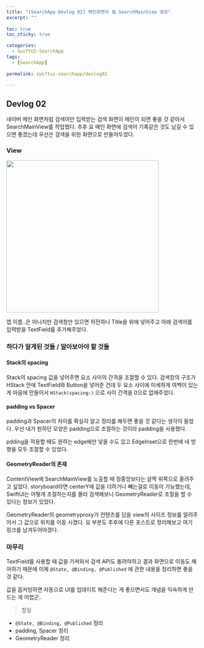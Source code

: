 ```yaml
---
title: "[SearchApp Devlog 02] 메인화면이 될 SearchMainView 생성"
excerpt: ""
  
toc: true
toc_sticky: true

categories:
  - SwiftUI-SearchApp
tags:
  - [SearchApp]
  
permalink: swiftui-searchapp/devlog02

---
```


## Devlog 02

네이버 메인 화면처럼 검색어만 입력받는 검색 화면이 메인이 되면 좋을 것 같아서 SearchMainView를 작업했다. 추후 요 메인 화면에 검색어 기록같은 것도 남길 수 있으면 좋겠는데 우선은 검색을 위한 화면으로 만들어두었다.

### View

<img src="https://user-images.githubusercontent.com/22000470/188043920-9ed110ff-30c8-4911-8c42-9b5524f6ae0f.png" width="400">

앱 이름..은 아니지만 검색창만 있으면 허전하니 Title을 위에 넣어주고 아래 검색어를 입력받을 TextField를 추가해주었다. 


### 하다가 알게된 것들 / 알아보아야 할 것들

#### Stack의 spacing

Stack의 spacing 값을 넣어주면 요소 사이의 간격을 조절할 수 있다. 검색창의 구조가 HStack 안에 TextField와 Button을 넣어준 건데 두 요소 사이에 미세하게 여백이 있는 게 마음에 안들어서 `HStack(spacing:)` 으로 사이 간격을 0으로 없애주었다.

#### padding vs Spacer

padding과 Spacer의 차이를 확실히 알고 정리를 해두면 좋을 것 같다는 생각이 들었다. 우선 내가 원하던 모양은 padding으로 조절하는 것이라 padding을 사용했다.

pdding을 적용할 때도 원하는 edge에만 넣을 수도 있고 EdgeInset으로 한번에 네 방향을 모두 조절할 수 있었다.

#### GeometryReader의 존재

ContentView에 SearchMainView를 노출할 때 정중앙보다는 살짝 위쪽으로 올려주고 싶었다. storyboard라면 centerY에 값을 더하거나 빼는걸로 이동이 가능했는데, SwiftUI는 어떻게 조절하는지를 몰라 검색해보니 GeometryReader로 조절을 할 수 있다는 정보가 있었다.

GeometryReader의 geometryproxy가 컨텐츠를 담을 view의 사이즈 정보를 알려주어서 그 값으로 위치를 이동 시켰다. 요 부분도 추후에 다른 포스트로 정리해보고 여기 링크를 남겨두어야겠다.

### 마무리

TextField를 사용할 때 값을 가져와서 검색 API도 돌려야하고 결과 화면으로 이동도 해야하기 때문에 이제 `@State, @Binding, @Published` 에 관한 내용을 정리하면 좋을 것 같다.

값을 옵저빙하면 자동으로 UI를 업데이트 해준다는 게 좋으면서도 개념을 익숙하게 만드는 게 어렵군..

> 할일
- `@State, @Binding, @Published` 정리
- padding, Spacer 정리
- GeometryReader 정리
